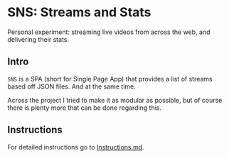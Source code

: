 # SNS: Streams and Stats

Personal experiment: streaming live videos from across the web, and delivering their stats.

## Intro

`SNS` is a SPA (short for Single Page App) that provides a list of streams based off JSON files. And at the same time.

Across the project I tried to make it as modular as possible, but of course there is plenty more that can be done regarding this.

## Instructions

For detailed instructions go to [Instructions.md](INSTRUCTIONS.md).
